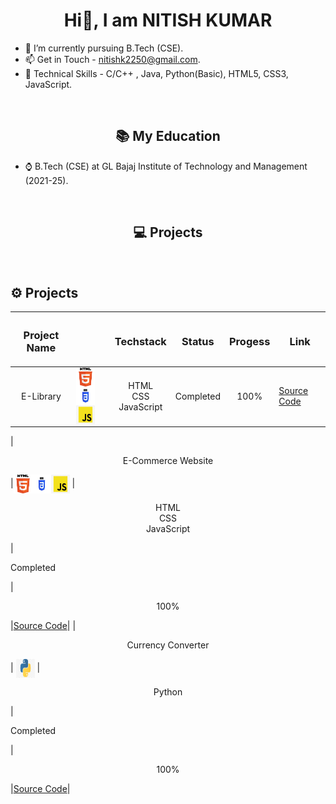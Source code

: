 
<h1 align="center"> Hi👋, I am NITISH KUMAR</h1>


- 💞️ I’m currently pursuing B.Tech (CSE).
- 📫 Get in Touch - nitishk2250@gmail.com.
- 📱 Technical Skills - C/C++ , Java, Python(Basic), HTML5, CSS3, JavaScript.


<br>
<h2 align="center">📚 My Education </h2>

- ⌚ B.Tech (CSE) at GL Bajaj Institute of Technology and Management (2021-25).

<br>

<h2 align = "center">💻 Projects  </h2>

<br>

<h2>⚙️ Projects  </h2>

| <h3>Project Name</h3> | | <h3>Techstack</h3> | <h3>Status</h3> | <h3>Progess</h3> | <h3>Link</h3> |
|-----------|-----------|-----------|-----------|-----------|-----------|
|  <p align = "center">E-Library </p> |<img src="https://raw.githubusercontent.com/nitissk/nitissk/main/Images/HTML.png" alt="Rait" align="center" width="30" height="30"/><img src="https://raw.githubusercontent.com/nitissk/nitissk/main/Images/CSS.png" alt="Rait" align="center" width="30" height="30"/><img src="https://raw.githubusercontent.com/nitissk/nitissk/main/Images/js.png" alt="Rait" align="center" width="30" height="30"/> |<p align = "center">HTML<br>CSS<br>JavaScript</p>| <p align = “center”> Completed </p> | <p align = "center">100%</p>|[Source Code](https://github.com/nitissk/e-library)| 

|  <p align = "center">E-Commerce Website </p> |<img src="https://raw.githubusercontent.com/nitissk/nitissk/main/Images/HTML.png" alt="Rait" align="center" width="30" height="30"/><img src="https://raw.githubusercontent.com/nitissk/nitissk/main/Images/CSS.png" alt="Rait" align="center" width="30" height="30"/><img src="https://raw.githubusercontent.com/nitissk/nitissk/main/Images/js.png" alt="Rait" align="center" width="30" height="30"/> |<p align = "center">HTML<br>CSS<br>JavaScript</p>| <p align = “center”> Completed </p> | <p align = "center">100%</p>|[Source Code](https://github.com/nitissk/E-Commerce-Website)|
| <p align = "center">Currency Converter</p> | <img src="https://raw.githubusercontent.com/nitissk/nitissk/main/Images/Python-Logo.jpg" alt="Rait" width="30" align="center" height="30"/> |<p align = "center">Python</p>| <p align = “center”> Completed </p> |<p align = "center">100%</p>|[Source Code](https://github.com/nitissk/Currency-Converter)|

<br>
